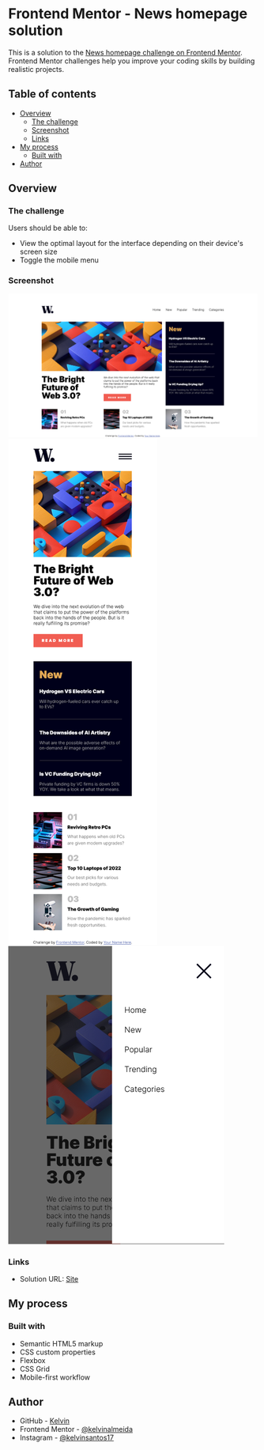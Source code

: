 # Frontend Mentor - News homepage solution

This is a solution to the [News homepage challenge on Frontend Mentor](https://www.frontendmentor.io/challenges/news-homepage-H6SWTa1MFl). Frontend Mentor challenges help you improve your coding skills by building realistic projects. 

## Table of contents

- [Overview](#overview)
  - [The challenge](#the-challenge)
  - [Screenshot](#screenshot)
  - [Links](#links)
- [My process](#my-process)
  - [Built with](#built-with)
- [Author](#author)

## Overview

### The challenge

Users should be able to:

- View the optimal layout for the interface depending on their device's screen size
- Toggle the mobile menu

### Screenshot

![](./Screenshots/Descktop.png)
![](./Screenshots/Mobile.png)
![](./Screenshots/MobileMenu.png)

### Links

- Solution URL: [Site](https://news-homepage-main-zeta.vercel.app/)

## My process

### Built with

- Semantic HTML5 markup
- CSS custom properties
- Flexbox
- CSS Grid
- Mobile-first workflow

## Author

- GitHub - [Kelvin](https://github.com/kelvinalmeida)
- Frontend Mentor - [@kelvinalmeida](https://www.frontendmentor.io/profile/kelvinalmeida)
- Instagram - [@kelvinsantos17](https://www.instagram.com/kelvinsantos17/)
